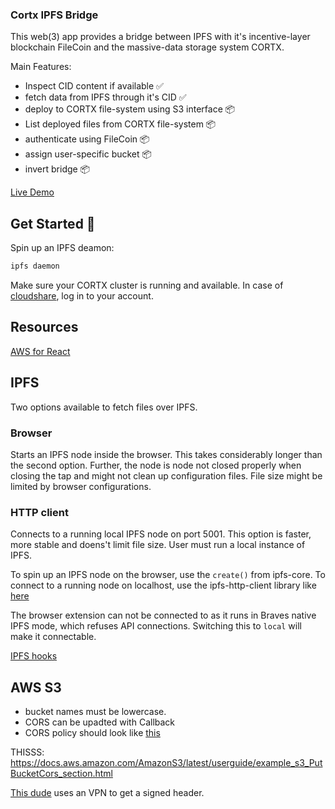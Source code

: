 ### Cortx IPFS Bridge

This web(3) app provides a bridge between IPFS with it's incentive-layer blockchain FileCoin and the massive-data storage system CORTX.

Main Features:

- Inspect CID content if available ✅
- fetch data from IPFS through it's CID ✅
- deploy to CORTX file-system using S3 interface 📦
- List deployed files from CORTX file-system 📦
- authenticate using FileCoin 📦
- assign user-specific bucket 📦
- invert bridge 📦

[Live Demo](https://cortxportal.netlify.app/)

## Get Started 🚀

Spin up an IPFS deamon:

```bash
ipfs daemon
```

Make sure your CORTX cluster is running and available. In case of [cloudshare](https://use.cloudshare.com/Authenticated/Landing.aspx?s=1), log in to your account.

## Resources

[AWS for React](https://docs.aws.amazon.com/sdk-for-javascript/v3/developer-guide/getting-started-react-native.html)

## IPFS

Two options available to fetch files over IPFS.

### Browser

Starts an IPFS node inside the browser. This takes considerably longer than the second option. Further, the node is node not closed properly when closing the tap and might not clean up configuration files. File size might be limited by browser configurations.

### HTTP client

Connects to a running local IPFS node on port 5001. This option is faster, more stable and doens't limit file size. User must run a local instance of IPFS.

To spin up an IPFS node on the browser, use the `create()` from ipfs-core.
To connect to a running node on localhost, use the ipfs-http-client library like [here](https://github.com/ipfs/js-ipfs/tree/master/packages/ipfs-http-client)

The browser extension can not be connected to as it runs in Braves native IPFS mode, which refuses API connections.
Switching this to `local` will make it connectable.

[IPFS hooks](https://github.com/ipfs-examples/js-ipfs-examples/blob/master/examples/browser-create-react-app/src/App.js)

## AWS S3

- bucket names must be lowercase.
- CORS can be upadted with Callback
- CORS policy should look like [this](https://docs.amazonaws.cn/en_us/AmazonS3/latest/userguide/ManageCorsUsing.html)

THISSS: https://docs.aws.amazon.com/AmazonS3/latest/userguide/example_s3_PutBucketCors_section.html

[This dude](https://www.youtube.com/watch?v=hxyp_LkKDdk) uses an VPN to get a signed header.
